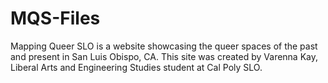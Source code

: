 # MQS-Files
Mapping Queer SLO is a website showcasing the queer spaces of the past and present in San Luis Obispo, CA.
This site was created by Varenna Kay, Liberal Arts and Engineering Studies student at Cal Poly SLO.
